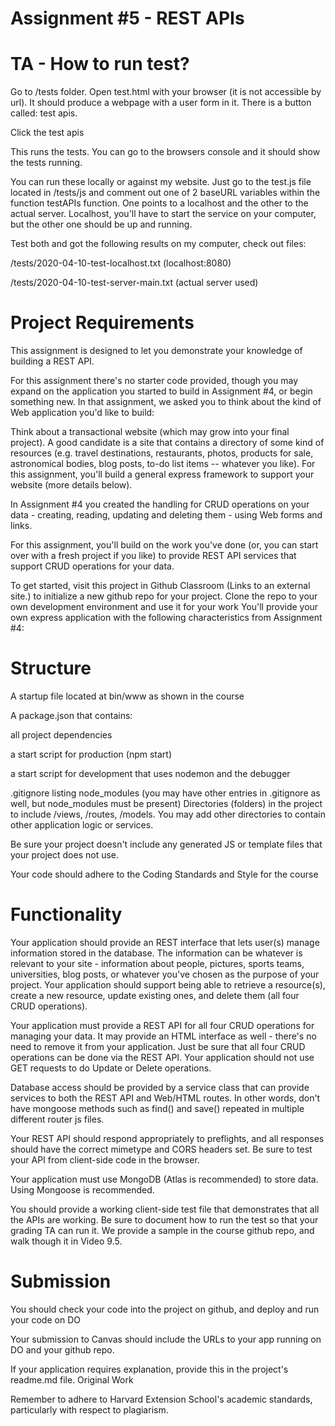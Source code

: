 # Assignment #5 - REST APIs

# TA - How to run test?

Go to /tests folder.  Open test.html with your browser (it is not accessible by url).  It should produce a webpage with a user form in it.  There is a button called: test apis.

Click the test apis

This runs the tests.  You can go to the browsers console and it should show the 
tests running.

You can run these locally or against my website.  Just go to the test.js file located in /tests/js and comment out one of 2 baseURL variables within the function testAPIs function.  One points to a localhost and the other to the actual server.  Localhost, you'll have to start the service on your computer, but the other one should be up and running.

Test both and got the following results on my computer, check out files:

/tests/2020-04-10-test-localhost.txt (localhost:8080)

/tests/2020-04-10-test-server-main.txt (actual server used)

# Project Requirements

This assignment is designed to let you demonstrate your knowledge of building a REST API.

For this assignment there's no starter code provided, though you may expand on the application you started to build in Assignment #4, or begin something new. In that assignment, we asked you to think about the kind of Web application you'd like to build:

Think about a transactional website (which may grow into your final project). A good candidate is a site that contains a directory of some kind of resources (e.g. travel destinations, restaurants, photos, products for sale, astronomical bodies, blog posts, to-do list items -- whatever you like). For this assignment, you'll build a general express framework to support your website (more details below).

In Assignment #4 you created the handling for CRUD operations on your data - creating, reading, updating and deleting them - using Web forms and links.

For this assignment, you'll build on the work you've done (or, you can start over with a fresh project if you like) to provide REST API services that support CRUD operations for your data.

To get started, visit this project in Github Classroom (Links to an external site.) to initialize a new github repo for your project.
Clone the repo to your own development environment and use it for your work
You'll provide your own express application with the following characteristics from Assignment #4:

# Structure

A startup file located at bin/www as shown in the course

A package.json that contains:

all project dependencies

a start script for production (npm start)

a start script for development that uses nodemon and the debugger

.gitignore listing node_modules (you may have other entries in .gitignore as well, but node_modules must be present)
Directories (folders) in the project to include /views, /routes, /models. You may add other directories to contain other application logic or services.

Be sure your project doesn't include any generated JS or template files that your project does not use.

Your code should adhere to the Coding Standards and Style for the course

# Functionality

Your application should provide an REST interface that lets user(s) manage information stored in the database. The information can be whatever is relevant to your site - information about people, pictures, sports teams, universities, blog posts, or whatever you've chosen as the purpose of your project. Your application should support being able to retrieve a resource(s), create a new resource, update existing ones, and delete them (all four CRUD operations).

Your application must provide a REST API for all four CRUD operations for managing your data. It may provide an HTML interface as well - there's no need to remove it from your application. Just be sure that all four CRUD operations can be done via the REST API. 
Your application should not use GET requests to do Update or Delete operations.   

Database access should be provided by a service class that can provide services to both the REST API and Web/HTML routes. In other words, don't have mongoose methods such as find() and save() repeated in multiple different router js files.

Your REST API should respond appropriately to preflights, and all responses should have the correct mimetype and CORS headers set. Be sure to test your API from client-side code in the browser. 

Your application must use MongoDB (Atlas is recommended) to store data. Using Mongoose is recommended.

You should provide a working client-side test file that demonstrates that all the APIs are working. Be sure to document how to run the test so that your grading TA can run it. We provide a sample in the course github repo, and walk though it in Video 9.5.

# Submission

You should check your code into the project on github, and deploy and run your code on DO

Your submission to Canvas should include the URLs to your app running on DO and your github repo.

If your application requires explanation, provide this in the project's readme.md file.
Original Work

Remember to adhere to Harvard Extension School's academic standards, particularly with respect to plagiarism.
